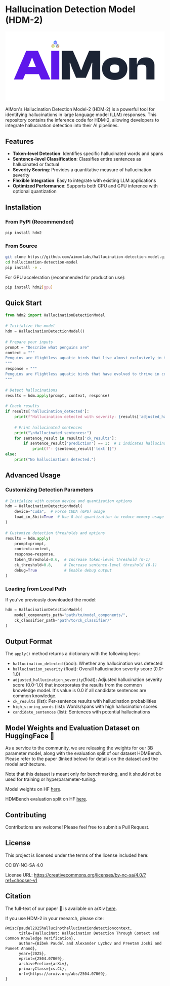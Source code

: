 # Hallucination Detection Model (HDM-2)

![AIMon Logo](images/aimon_logo.png "AIMon Logo")

AIMon's Hallucination Detection Model-2 (HDM-2) is a powerful tool for identifying hallucinations in large language model (LLM) responses. This repository contains the inference code for HDM-2, allowing developers to integrate hallucination detection into their AI pipelines.

## Features

- **Token-level Detection**: Identifies specific hallucinated words and spans
- **Sentence-level Classification**: Classifies entire sentences as hallucinated or factual
- **Severity Scoring**: Provides a quantitative measure of hallucination severity
- **Flexible Integration**: Easy to integrate with existing LLM applications
- **Optimized Performance**: Supports both CPU and GPU inference with optional quantization

## Installation

### From PyPI (Recommended)

```bash
pip install hdm2
```

### From Source

```bash
git clone https://github.com/aimonlabs/hallucination-detection-model.git
cd hallucination-detection-model
pip install -e .
```

For GPU acceleration (recommended for production use):

```bash
pip install hdm2[gpu]
```

## Quick Start

```python
from hdm2 import HallucinationDetectionModel

# Initialize the model
hdm = HallucinationDetectionModel()

# Prepare your inputs
prompt = "Describe what penguins are"
context = """
Penguins are flightless aquatic birds that live almost exclusively in the Southern Hemisphere. They are highly adapted for life in the water, with a countershaded dark and white plumage.
"""
response = """
Penguins are flightless aquatic birds that have evolved to thrive in cold environments, primarily in the Southern Hemisphere. Their bodies are perfectly adapted for marine life - they have wings that have evolved into flippers for swimming, dense waterproof feathers for insulation, and a countershaded dark and white plumage that provides camouflage while swimming. The black back and white front coloration helps them blend in when viewed from above or below in the water. Penguins feed primarily on fish, squid, and krill, which they catch while swimming underwater. They are highly social birds that nest in colonies, sometimes containing thousands of individuals. Of the 18 penguin species, the Emperor penguin is the largest, standing about 1.1 meters tall, while the Little Blue penguin is the smallest at around 40 centimeters.
"""

# Detect hallucinations
results = hdm.apply(prompt, context, response)

# Check results
if results['hallucination_detected']:
    print(f"Hallucination detected with severity: {results['adjusted_hallucination_severity']:.4f}")
    
    # Print hallucinated sentences
    print("\nHallucinated sentences:")
    for sentence_result in results['ck_results']:
        if sentence_result['prediction'] == 1:  # 1 indicates hallucination
            print(f"- {sentence_result['text']}")
else:
    print("No hallucinations detected.")
```

## Advanced Usage

### Customizing Detection Parameters

```python
# Initialize with custom device and quantization options
hdm = HallucinationDetectionModel(
    device="cuda",  # Force CUDA (GPU) usage
    load_in_8bit=True  # Use 8-bit quantization to reduce memory usage
)

# Customize detection thresholds and options
results = hdm.apply(
    prompt=prompt,
    context=context, 
    response=response,
    token_threshold=0.6,  # Increase token-level threshold (0-1)
    ck_threshold=0.8,     # Increase sentence-level threshold (0-1)
    debug=True            # Enable debug output
)
```

### Loading from Local Path

If you've previously downloaded the model:

```python
hdm = HallucinationDetectionModel(
    model_components_path="path/to/model_components/",
    ck_classifier_path="path/to/ck_classifier/"
)
```

## Output Format

The `apply()` method returns a dictionary with the following keys:

- `hallucination_detected` (bool): Whether any hallucination was detected
- `hallucination_severity` (float): Overall hallucination severity score (0.0-1.0)
- `adjusted_hallucination_severity`(float): Adjusted hallucination severity score (0.0-1.0) that incorporates the results from the common knowledge model. It's value is 0.0 if all candidate sentences are common knowledge.
- `ck_results` (list): Per-sentence results with hallucination probabilities
- `high_scoring_words` (list): Words/spans with high hallucination scores
- `candidate_sentences` (list): Sentences with potential hallucinations

## Model Weights and Evaluation Dataset on HuggingFace 🤗

As a service to the community, we are releasing the weights for our 3B parameter model, along with the evaluation split of our dataset HDMBench.
Please refer to the paper (linked below) for details on the dataset and the model architecture.

Note that this dataset is meant only for benchmarking, and it should not be used for training or hyperparameter-tuning.

Model weights on HF [here](https://huggingface.co/AimonLabs/hallucination-detection-model/).

HDMBench evaluation split on HF [here](https://huggingface.co/datasets/AimonLabs/HDM-Bench).

## Contributing

Contributions are welcome! Please feel free to submit a Pull Request.

## License

This project is licensed under the terms of the license included here:

CC BY-NC-SA 4.0

License URL: https://creativecommons.org/licenses/by-nc-sa/4.0/?ref=chooser-v1

## Citation

The full-text of our paper 📃 is available on arXiv [here](https://arxiv.org/abs/2504.07069).

If you use HDM-2 in your research, please cite:

```
@misc{paudel2025hallucinothallucinationdetectioncontext,
      title={HalluciNot: Hallucination Detection Through Context and Common Knowledge Verification}, 
      author={Bibek Paudel and Alexander Lyzhov and Preetam Joshi and Puneet Anand},
      year={2025},
      eprint={2504.07069},
      archivePrefix={arXiv},
      primaryClass={cs.CL},
      url={https://arxiv.org/abs/2504.07069}, 
}
```
